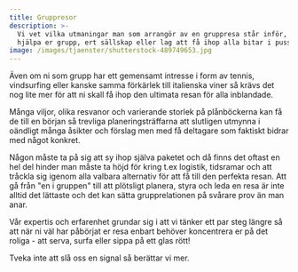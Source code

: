 ```yaml
---
title: Gruppresor
description: >-
  Vi vet vilka utmaningar man som arrangör av en gruppresa står inför, och kan
  hjälpa er grupp, ert sällskap eller lag att få ihop alla bitar i pusslet.
image: /images/tjaenster/shutterstock-489749653.jpg
---
```


Även om ni som grupp har ett gemensamt intresse i form av tennis, vindsurfing eller kanske samma förkärlek till italienska viner så krävs det nog lite mer för att ni skall få ihop den ultimata resan för alla inblandade.

Många viljor, olika resvanor och varierande storlek på plånböckerna kan få de till en början så trevliga planeringsträffarna att slutligen utmynna i oändligt många åsikter och förslag men med få deltagare som faktiskt bidrar med något konkret.

Någon måste ta på sig att sy ihop själva paketet och då finns det oftast en hel del hinder man måste ta höjd för kring t.ex logistik, tidsramar och att tråckla sig igenom alla valbara alternativ för att få till den perfekta resan. Att gå från "en i gruppen" till att plötsligt planera, styra och leda en resa är inte alltid det lättaste och det kan sätta grupprelationen på svårare prov än man anar.

Vår expertis och erfarenhet grundar sig i att vi tänker ett par steg längre så att när ni väl har påbörjat er resa enbart behöver koncentrera er på det roliga - att serva, surfa eller sippa på ett glas rött!

Tveka inte att slå oss en signal så berättar vi mer.